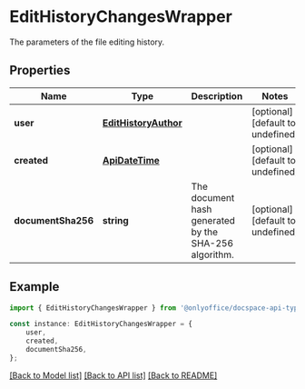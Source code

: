 # EditHistoryChangesWrapper

The parameters of the file editing history.

## Properties

Name | Type | Description | Notes
------------ | ------------- | ------------- | -------------
**user** | [**EditHistoryAuthor**](EditHistoryAuthor.md) |  | [optional] [default to undefined]
**created** | [**ApiDateTime**](ApiDateTime.md) |  | [optional] [default to undefined]
**documentSha256** | **string** | The document hash generated by the SHA-256 algorithm. | [optional] [default to undefined]

## Example

```typescript
import { EditHistoryChangesWrapper } from '@onlyoffice/docspace-api-typescript';

const instance: EditHistoryChangesWrapper = {
    user,
    created,
    documentSha256,
};
```

[[Back to Model list]](../README.md#documentation-for-models) [[Back to API list]](../README.md#documentation-for-api-endpoints) [[Back to README]](../README.md)
